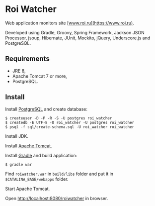 Roi Watcher
===========

Web application monitors site [www.roi.ru](https://www.roi.ru).

Developed using Gradle, Groovy, Spring Framework, Jackson JSON Processor, jsoup, Hibernate, JUnit, Mockito, jQuery,
Underscore.js and PostgreSQL.

## Requirements

* JRE 8,
* Apache Tomcat 7 or more,
* PostgreSQL.

## Install

Install [PostgreSQL](https://www.postgresql.org) and create database:

```
$ createuser -D -P -R -S -U postgres roi_watcher
$ createdb -E UTF-8 -O roi_watcher -U postgres roi_watcher
$ psql -f sql/create-schema.sql -U roi_watcher roi_watcher
```

Install JDK.

Install [Apache Tomcat](https://tomcat.apache.org/).

Install [Gradle](https://gradle.org) and build application:

```
$ gradle war
```

Find `roiwatcher.war` in `build/libs` folder and put it in `$CATALINA_BASE/webapps` folder.

Start Apache Tomcat.

Open [http://localhost:8080/roiwatcher](http://localhost:8080/roiwatcher) in browser.
